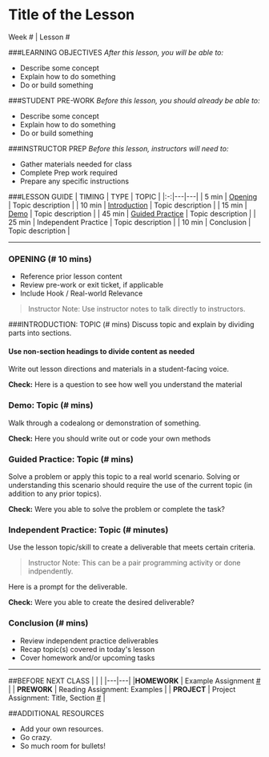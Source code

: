 # Title of the Lesson
Week # | Lesson #

###LEARNING OBJECTIVES
*After this lesson, you will be able to:*
- Describe some concept
- Explain how to do something
- Do or build something

###STUDENT PRE-WORK
*Before this lesson, you should already be able to:*
- Describe some concept
- Explain how to do something
- Do or build something

###INSTRUCTOR PREP
*Before this lesson, instructors will need to:*
- Gather materials needed for class
- Complete Prep work required
- Prepare any specific instructions

###LESSON GUIDE
| TIMING  | TYPE  | TOPIC  |
|:-:|---|---|
| 5 min  | [Opening](https://github.com/jeff-boykin/work-in-progress/blob/master/Documents/revised_template.md#opening--10-mins)  | Topic description  |
| 10 min  | [Introduction](https://github.com/jeff-boykin/work-in-progress/blob/master/Documents/revised_template.md#introduction-topic--mins)   | Topic description  |
| 15 min  | [Demo](https://github.com/jeff-boykin/work-in-progress/blob/master/Documents/revised_template.md#demo-topic--mins)  | Topic description  |
| 45 min  | [Guided Practice](https://github.com/jeff-boykin/work-in-progress/blob/master/Documents/revised_template.md#guided-practice-topic--mins)  | Topic description  |
| 25 min  | Independent Practice  | Topic description  |
| 10 min  | Conclusion  | Topic description  |

---

### OPENING (# 10 mins)
- Reference prior lesson content
- Review pre-work or exit ticket, if applicable
- Include Hook / Real-world Relevance

> Instructor Note: Use instructor notes to talk directly to instructors.

###INTRODUCTION: TOPIC (# mins)
Discuss topic and explain by dividing parts into sections.

#### Use non-section headings to divide content as needed
Write out lesson directions and materials in a student-facing voice.

**Check:** Here is a question to see how well you understand the material

### Demo: Topic (# mins)
Walk through a codealong or demonstration of something. 

**Check:** Here you should write out or code your own methods

### Guided Practice: Topic (# mins)
Solve a problem or apply this topic to a real world scenario. Solving or understanding this scenario should require the use of the current topic (in addition to any prior topics).

**Check:** Were you able to solve the problem or complete the task?

### Independent Practice: Topic (# minutes)
Use the lesson topic/skill to create a deliverable that meets certain criteria. 

> Instructor Note: This can be a pair programming activity or done indpendently.

Here is a prompt for the deliverable. 

**Check:** Were you able to create the desired deliverable?

### Conclusion (# mins)
- Review independent practice deliverables
- Recap topic(s) covered in today's lesson
- Cover homework and/or upcoming tasks

***

##BEFORE NEXT CLASS
|   |   |
|---|---|
|**HOMEWORK**  | Example Assignment [#](Instructions)  |
| **PREWORK**  | Reading Assignment: Examples  |
| **PROJECT**  | Project Assignment: Title, Section [#](Instructions)  |

##ADDITIONAL RESOURCES
- Add your own resources.
- Go crazy.
- So much room for bullets!

